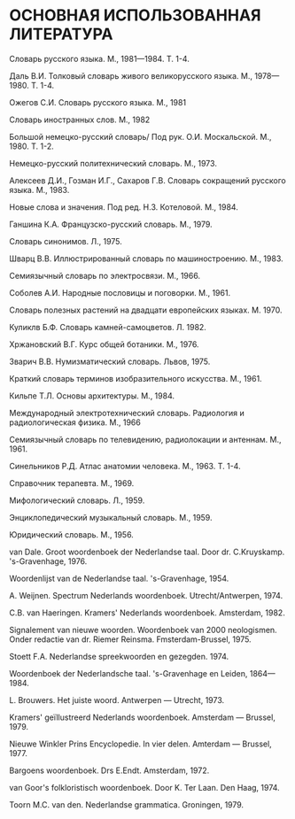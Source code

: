 # ОСНОВНАЯ ИСПОЛЬЗОВАННАЯ ЛИТЕРАТУРА

Словарь русского языка. М., 1981—1984. Т. 1-4.

Даль В.И. Толковый словарь живого великорусского языка. М., 1978—1980. Т. 1-4.

Ожегов С.И. Словарь русского языка. М., 1981

Словарь иностранных слов. М., 1982

Большой немецко-русский словарь/ Под рук. О.И. Москальской. М., 1980. Т. 1-2.

Немецко-русский политехнический словарь. М., 1973.

Алексеев Д.И., Гозман И.Г., Сахаров Г.В. Словарь сокращений русского языка. М., 1983.

Новые слова и значения. Под ред. Н.З. Котеловой. М., 1984.

Ганшина К.А. Французско-русский словарь. М., 1979.

Словарь синонимов. Л., 1975.

Шварц В.В. Иллюстрированный словарь по машиностроению. М., 1983.

Семиязычный словарь по электросвязи. М., 1966.

Соболев А.И. Народные пословицы и поговорки. М., 1961.

Словарь полезных растений на двадцати европейских языках. М. 1970.

Куликлв Б.Ф. Словарь камней-самоцветов. Л. 1982.

Хржановский В.Г. Курс общей ботаники. М., 1976.

Зварич В.В. Нумизматический словарь. Львов, 1975.

Краткий словарь терминов изобразительного искусства. М., 1961.

Кильпе Т.Л. Основы архитектуры. М., 1984.

Международный электротехнический словарь. Радиология и радиологическая физика. М., 1966

Семиязычный словарь по телевидению, радиолокации и антеннам. М., 1961.

Синельников Р.Д. Атлас анатомии человека. М., 1963. Т. 1-4.

Справочник терапевта. М., 1969.

Мифологический словарь. Л., 1959.

Энциклопедический музыкальный словарь. М., 1959.

Юридический словарь. М., 1956.

van Dale. Groot woordenboek der Nederlandse taal. Door dr. C.Kruyskamp. 's-Gravenhage, 1976.

Woordenlijst van de Nederlandse taal. 's-Gravenhage, 1954.

A. Weijnen. Spectrum Nederlands woordenboek. Utrecht/Antwerpen, 1974.

C.B. van Haeringen. Kramers' Nederlands woordenboek. Amsterdam, 1982.

Signalement van nieuwe woorden. Woordenboek van 2000 neologismen. Onder redactie van dr. Riemer Reinsma. Fmsterdam-Brussel, 1975.

Stoett F.A. Nederlandse spreekwoorden en gezegden. 1974.

Woordenboek der Nederlandsche taal. 's-Gravenhage en Leiden, 1864—1984.

L. Brouwers. Het juiste woord. Antwerpen — Utrecht, 1973.

Kramers' geïllustreerd Nederlands woordenboek. Amsterdam — Brussel, 1979.

Nieuwe Winkler Prins Encyclopedie. In vier delen. Amterdam — Brussel, 1977.

Bargoens woordenboek. Drs E.Endt. Amsterdam, 1972.

van Goor's folkloristisch woordenboek. Door K. Ter Laan. Den Haag, 1974.

Toorn M.C. van den. Nederlandse grammatica. Groningen, 1979.

